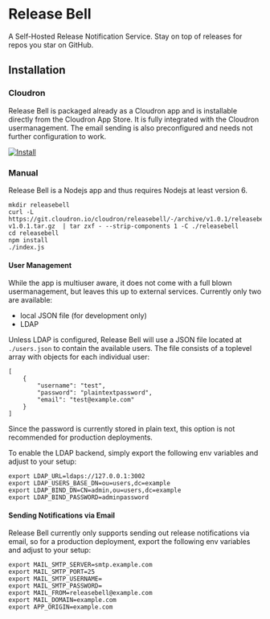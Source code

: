 # Release Bell

A Self-Hosted Release Notification Service. Stay on top of releases for repos you star on GitHub.

## Installation

### Cloudron

Release Bell is packaged already as a Cloudron app and is installable directly from the Cloudron App Store.
It is fully integrated with the Cloudron usermanagement. The email sending is also preconfigured and needs not further configuration to work.

[![Install](https://cloudron.io/img/button.svg)](https://cloudron.io/button.html?app=io.cloudron.releasebell)

### Manual

Release Bell is a Nodejs app and thus requires Nodejs at least version 6.

```
mkdir releasebell
curl -L https://git.cloudron.io/cloudron/releasebell/-/archive/v1.0.1/releasebell-v1.0.1.tar.gz  | tar zxf - --strip-components 1 -C ./releasebell
cd releasebell
npm install
./index.js
```

#### User Management

While the app is multiuser aware, it does not come with a full blown usermanagement, but leaves this up to external services.
Currently only two are available:
  * local JSON file (for development only)
  * LDAP

Unless LDAP is configured, Release Bell will use a JSON file located at `./users.json` to contain the available users.
The file consists of a toplevel array with objects for each individual user:
```
[
    {
        "username": "test",
        "password": "plaintextpassword",
        "email": "test@example.com"
    }
]
```
Since the password is currently stored in plain text, this option is not recommended for production deployments.

To enable the LDAP backend, simply export the following env variables and adjust to your setup:
```
export LDAP_URL=ldaps://127.0.0.1:3002
export LDAP_USERS_BASE_DN=ou=users,dc=example
export LDAP_BIND_DN=CN=admin,ou=users,dc=example
export LDAP_BIND_PASSWORD=adminpassword
```

#### Sending Notifications via Email

Release Bell currently only supports sending out release notifications via email, so for a production deployment, export the following env variables and adjust to your setup:
```
export MAIL_SMTP_SERVER=smtp.example.com
export MAIL_SMTP_PORT=25
export MAIL_SMTP_USERNAME=
export MAIL_SMTP_PASSWORD=
export MAIL_FROM=releasebell@example.com
export MAIL_DOMAIN=example.com
export APP_ORIGIN=example.com
```
